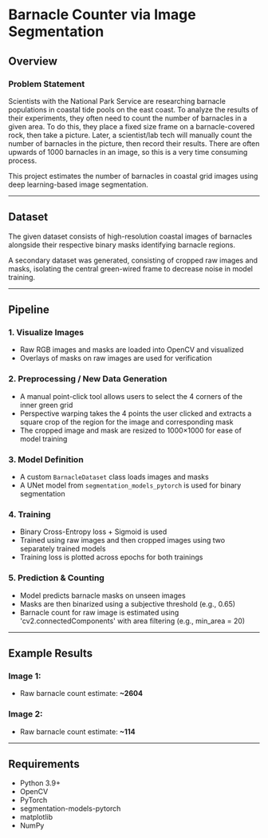 # Barnacle Counter via Image Segmentation

## Overview
### Problem Statement
Scientists with the National Park Service are researching barnacle populations in coastal tide pools on the east coast. To analyze the results of their experiments, they often need to count the number of barnacles in a given area. To do this, they place a fixed size frame on a barnacle-covered rock, then take a picture. Later, a scientist/lab tech will manually count the number of barnacles in the picture, then record their results. There are often upwards of 1000 barnacles in an image, so this is a very time consuming process. 


This project estimates the number of barnacles in coastal grid images using deep learning-based image segmentation.

---

## Dataset
The given dataset consists of high-resolution coastal images of barnacles alongside their respective binary masks identifying barnacle regions. 

A secondary dataset was generated, consisting of cropped raw images and masks, isolating the central green-wired frame to decrease noise in model training. 

---

## Pipeline

### 1. Visualize Images
- Raw RGB images and masks are loaded into OpenCV and visualized
- Overlays of masks on raw images are used for verification

### 2. Preprocessing / New Data Generation
- A manual point-click tool allows users to select the 4 corners of the inner green grid
- Perspective warping takes the 4 points the user clicked and extracts a square crop of the region for the image and corresponding mask
- The cropped image and mask are resized to 1000×1000 for ease of model training

### 3. Model Definition
- A custom `BarnacleDataset` class loads images and masks
- A UNet model from `segmentation_models_pytorch` is used for binary segmentation

### 4. Training
- Binary Cross-Entropy loss + Sigmoid is used
- Trained using raw images and then cropped images using two separately trained models 
- Training loss is plotted across epochs for both trainings

### 5. Prediction & Counting
- Model predicts barnacle masks on unseen images
- Masks are then binarized using a subjective threshold (e.g., 0.65)
- Barnacle count for raw image is estimated using 'cv2.connectedComponents' with area filtering (e.g., min_area = 20)

---

## Example Results

### Image 1:
- Raw barnacle count estimate: **~2604**

### Image 2:
- Raw barnacle count estimate: **~114**

---

## Requirements
- Python 3.9+
- OpenCV
- PyTorch
- segmentation-models-pytorch
- matplotlib
- NumPy
